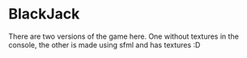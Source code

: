 # BlackJack
There are two versions of the game here. 
One without textures in the console, the other is made using sfml and has textures :D
